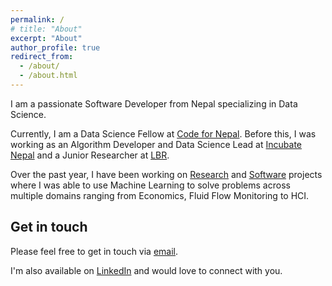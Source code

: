 ```yaml
---
permalink: /
# title: "About"
excerpt: "About"
author_profile: true
redirect_from: 
  - /about/
  - /about.html
---
```


I am a passionate Software Developer from Nepal specializing in Data Science.

Currently, I am a Data Science Fellow at <a href="https://www.linkedin.com/company/code-for-nepal/about/" target="_blank">Code for Nepal</a>. Before this, I was working as an Algorithm Developer and Data Science Lead at <a href="https://incubatenepal.com/" target="_blank">Incubate Nepal</a> and a Junior Researcher at <a href="https://in.linkedin.com/company/learnbyresearch" target="_blank">LBR</a>.

Over the past year, I have been working on [Research](https://ayushraj.com.np/publications/) and [Software](https://ayushraj.com.np/portfolio/) projects where I was able to use Machine Learning to solve problems across multiple domains ranging from Economics, Fluid Flow Monitoring to HCI.

Get in touch
------
Please feel free to get in touch via [email](mailto:ayushrajdahal@gmail.com).

I'm also available on <a href="https://www.linkedin.com/in/ayushrajdahal/" target="_blank">LinkedIn</a> and would love to connect with you.
